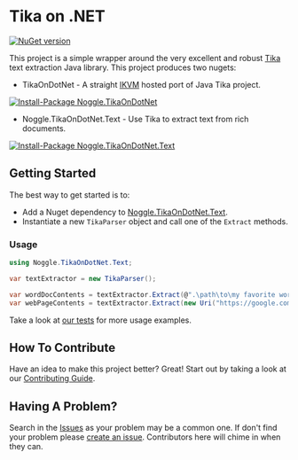 Tika on .NET
============

[![NuGet version](https://badge.fury.io/nu/Noggle.TikaOnDotNet.Text.svg)](https://badge.fury.io/nu/Noggle.TikaOnDotNet.Text)

This project is a simple wrapper around the very excellent and robust
[Tika](http://tika.apache.org/) text extraction Java library. This project produces two nugets:
- TikaOnDotNet - A straight [IKVM](http://www.ikvm.net/userguide/ikvmc.html) hosted port of Java Tika project.

[![Install-Package Noggle.TikaOnDotNet](https://cldup.com/H-IdGdU75T.png)](https://www.nuget.org/packages/Noggle.TikaOnDotnet/)

- Noggle.TikaOnDotNet.Text - Use Tika to extract text from rich documents.

[![Install-Package Noggle.TikaOnDotNet.Text](https://cldup.com/_BM0b5jVjU.png)](https://www.nuget.org/packages/Noggle.TikaOnDotNet.Text/)

## Getting Started 

The best way to get started is to:
- Add a Nuget dependency to [Noggle.TikaOnDotNet.Text](https://www.nuget.org/packages/Noggle.TikaOnDotNet.Text/).
- Instantiate a new `TikaParser` object and call one of the `Extract` methods.

### Usage 
```cs
using Noggle.TikaOnDotNet.Text;

var textExtractor = new TikaParser();

var wordDocContents = textExtractor.Extract(@".\path\to\my favorite word.docx");
var webPageContents = textExtractor.Extract(new Uri("https://google.com"));
```

Take a look at [our tests](https://github.com/KevM/tikaondotnet/tree/master/src/TikaOnDotNet.Tests) for more usage examples. 

## How To Contribute

Have an idea to make this project better? Great! Start out by taking a look at our [Contributing Guide](https://github.com/KevM/tikaondotnet/blob/master/Contributing.md).

## Having A Problem?

Search in the [Issues](https://github.com/KevM/tikaondotnet/issues?q=is%3Aopen+is%3Aissue)
as your problem may be a common one. If don't find your problem please [create an
issue](https://github.com/KevM/tikaondotnet/issues/new). Contributors here will
chime in when they can.
